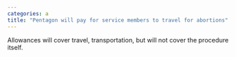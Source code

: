 ```yaml
---
categories: a
title: "Pentagon will pay for service members to travel for abortions"
---
```

Allowances will cover travel, transportation, but will not cover the procedure itself.